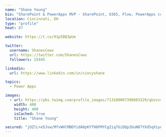 ```yaml
---
name: "Shane Young"
bio: "SharePoint & PowerApps MVP - SharePoint, O365, Flow, PowerApps consulting? @PowerApps911 | Pure Snark? You found it."
location: Cincinnati, OH
type: "profile"
heat: 87

website: https://t.co/91p5BQ3pUe

twitter:
  username: ShanesCows
  url: https://twitter.com/ShanesCows
  followers: 15445

linkedin:
  url: https://www.linkedin.com/in/cincyshane

topics:
  - Power Apps

images:
  - url: https://pbs.twimg.com/profile_images/713100007398883329/qUzvsvQ3_400x400.jpg
    width: 400
    height: 400
    isCached: true
    title: "Shane Young"

secured: "jOZlL+e5Jvw/MfvWHlMBDYidA0pKYTH8FMYCgZiq7GiDQp2UuN87YXd5qXiyAnf1IHiFtPZtPdMXdJtc8hgkOYtOABkV8l42w4aoc95i1kGJ9EW15BRe1vD22/5xPLjE+wrglXdrdWrPrTkcbzNvQDnQDn2zvMgS6dSaoAwtOOhoj+jXoyWmAd7UU0UXu7nYqBzPpM5v5tUR5VcE5HQayPTVLG4qLqbIVnlXZFQhSsjzh3oTKAsbBrWDU5frPus+ECA+1Y+d/3BQwv+qkkg86bl+YSJGIb7XiiVa51TLx0HMm+N5MCXVSgMDF781LjkNkXGJRzrnDDNC7zq4doKdop5ZH7zkGd2OHhFYPjyM1SO1njcT4J36vfVYMKhSWAEEsWNOWUUDSHjclZFl/1de2O6SSvtkSuJQM3TJ99qL7No=;6zV818Qi1OMQCSqfotG4ww=="
---
```


